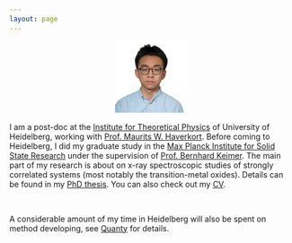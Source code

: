 ```yaml
---
layout: page
---
```

<p align="center">
<img src="files/yilu.jpg" alt="my_image" width="128" class="circular-image" />
</p>

I am a post-doc at the [Institute for Theoretical Physics](https://www.thphys.uni-heidelberg.de/) of University of Heidelberg, working with [Prof. Maurits W. Haverkort](http://www.thphys.uni-heidelberg.de/~haverkort/). Before coming to Heidelberg, I did my graduate study in the [Max Planck Institute for Solid State Research](https://www.fkf.mpg.de/) under the supervision of [Prof. Bernhard Keimer](https://www.fkf.mpg.de/keimer). The main part of my research is about on x-ray spectroscopic studies of strongly correlated systems (most notably the transition-metal oxides). Details can be found in my [PhD thesis](http://dx.doi.org/10.18419/opus-9246). You can also check out my [CV](files/cv.pdf).

<br>

A considerable amount of my time in Heidelberg will also be spent on method developing, see [Quanty](http://quanty.org/) for details.
